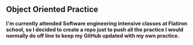 ## Object Oriented Practice

**I'm currently attended Software engineering intensive classes at Flatiron school, so I decided to create a repo just to push all the practice I would normally do off line to keep my GitHub updated with my own practice.**


